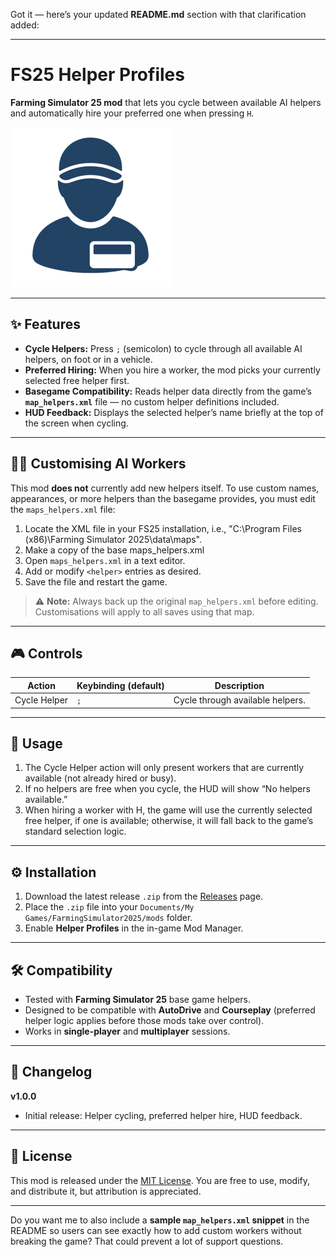 Got it — here’s your updated **README.md** section with that clarification added:

---

# FS25 Helper Profiles

**Farming Simulator 25 mod** that lets you cycle between available AI helpers and automatically hire your preferred one when pressing `H`.

![Mod Icon](helper_profiles.png)

---

## ✨ Features

* **Cycle Helpers:** Press `;` (semicolon) to cycle through all available AI helpers, on foot or in a vehicle.
* **Preferred Hiring:** When you hire a worker, the mod picks your currently selected free helper first.
* **Basegame Compatibility:** Reads helper data directly from the game’s **`map_helpers.xml`** file — no custom helper definitions included.
* **HUD Feedback:** Displays the selected helper’s name briefly at the top of the screen when cycling.

---

## 🧑‍🌾 Customising AI Workers

This mod **does not** currently add new helpers itself.
To use custom names, appearances, or more helpers than the basegame provides, you must edit the `maps_helpers.xml` file:

1. Locate the XML file in your FS25 installation, i.e., "C:\Program Files (x86)\Farming Simulator 2025\data\maps".
2. Make a copy of the base maps_helpers.xml
3. Open `maps_helpers.xml` in a text editor.
4. Add or modify `<helper>` entries as desired.
5. Save the file and restart the game.

> ⚠️ **Note:** Always back up the original `map_helpers.xml` before editing. Customisations will apply to all saves using that map.

---

## 🎮 Controls

| Action       | Keybinding (default) | Description                      |
| ------------ | -------------------- | -------------------------------- |
| Cycle Helper | `;`                  | Cycle through available helpers. |

---

## 📖 Usage

1. The Cycle Helper action will only present workers that are currently available (not already hired or busy).
2. If no helpers are free when you cycle, the HUD will show “No helpers available.”
3. When hiring a worker with H, the game will use the currently selected free helper, if one is available; otherwise, it will fall back to the game’s standard selection logic.

---

## ⚙️ Installation

1. Download the latest release `.zip` from the [Releases](../../releases) page.
2. Place the `.zip` file into your `Documents/My Games/FarmingSimulator2025/mods` folder.
3. Enable **Helper Profiles** in the in-game Mod Manager.

---

## 🛠 Compatibility

* Tested with **Farming Simulator 25** base game helpers.
* Designed to be compatible with **AutoDrive** and **Courseplay** (preferred helper logic applies before those mods take over control).
* Works in **single-player** and **multiplayer** sessions.

---

## 📜 Changelog

**v1.0.0**

* Initial release: Helper cycling, preferred helper hire, HUD feedback.

---

## 📄 License

This mod is released under the [MIT License](LICENSE).
You are free to use, modify, and distribute it, but attribution is appreciated.

---

Do you want me to also include a **sample `map_helpers.xml` snippet** in the README so users can see exactly how to add custom workers without breaking the game? That could prevent a lot of support questions.
